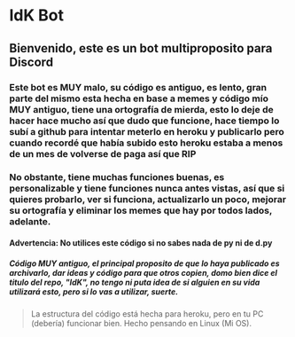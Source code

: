 # IdK Bot

## Bienvenido, este es un bot multiproposito para Discord

### Este bot es MUY malo, su código es antiguo, es lento, gran parte del mismo esta hecha en base a memes y código mío MUY antiguo, tiene una ortografía de mierda, esto lo deje de hacer hace mucho así que dudo que funcione, hace tiempo lo subí a github para intentar meterlo en heroku y publicarlo pero cuando recordé que había subido esto heroku estaba a menos de un mes de volverse de paga así que RIP
### No obstante, tiene muchas funciones buenas, es personalizable y tiene funciones nunca antes vistas, así que si quieres probarlo, ver si funciona, actualizarlo un poco, mejorar su ortografía y eliminar los memes que hay por todos lados, adelante.

#### Advertencia: No utilices este código si no sabes nada de py ni de d.py

##### Código MUY antiguo, el principal proposito de que lo haya publicado es archivarlo, dar ideas y código para que otros copien, domo bien dice el titulo del repo, "IdK", no tengo ni puta idea de si alguien en su vida utilizará esto, pero si lo vas a utilizar, suerte.

> La estructura del código está hecha para heroku, pero en tu PC (debería) funcionar bien. Hecho pensando en Linux (Mi OS).
